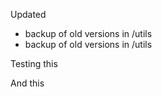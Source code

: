 Updated
- backup of old versions in /utils
- backup of old versions in /utils

Testing this

And this
